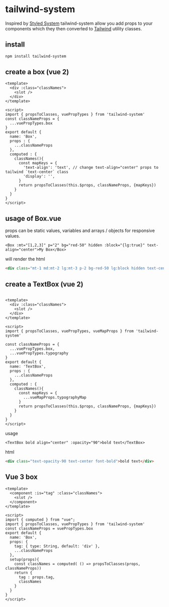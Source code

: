 # tailwind-system
Inspired by [Styled System](https://styled-system.com) tailwind-system allow you add props to your components which they then converted to [Tailwind](https://tailwindcss.com) utility classes.

## install
```bash
npm install tailwind-system
```

## create a box (vue 2)
```vue
<template>
  <div :class="classNames">
    <slot />
  </div>
</template>

<script>
import { propsToClasses, vuePropTypes } from 'tailwind-system'
const classNameProps = {
  ...vuePropTypes.box
}
export default {
  name: 'Box',
  props : {
    ...classNameProps
  },
  computed : {
    classNames(){
      const mapKeys = {
        'text-align': 'text', // change text-align="center" props to tailwind `text-center` class
        'display': '',
      }
      return propsToClasses(this.$props, classNameProps, {mapKeys})
    }
  }
}
</script>

```
## usage of Box.vue
props can be static values, variables and arrays / objects for responsive values.
```vue
<Box :mt="[1,2,3]" p="2" bg="red-50" hidden :block="{lg:true}" text-align="center">My Box</Box>
```
will render the html
```html
<div class="mt-1 md:mt-2 lg:mt-3 p-2 bg-red-50 lg:block hidden text-center">My Box</div>
```

## create a TextBox (vue 2)
```vue

<template>
  <div :class="classNames">
    <slot />
  </div>
</template>

<script>
import { propsToClasses, vuePropTypes, vueMapProps } from 'tailwind-system'

const classNameProps = {
  ...vuePropTypes.box,
  ...vuePropTypes.typography
}
export default {
  name: 'TextBox',
  props : {
    ...classNameProps
  },
  computed : {
    classNames(){
      const mapKeys = {
        ...vueMapProps.typographyMap
      }
      return propsToClasses(this.$props, classNameProps, {mapKeys})
    }
  }
}
</script>

```
usage
```vue
<TextBox bold align="center" :opacity="90">bold text</TextBox>
```
html
```html
<div class="text-opacity-90 text-center font-bold">bold text</div>
```


## Vue 3 box
```vue
<template>
  <component :is="tag" :class="classNames">
    <slot />
  </component>
</template>

<script>
import { computed } from "vue";
import { propsToClasses, vuePropTypes } from 'tailwind-system'
const classNameProps = vuePropTypes.box
export default {
  name: 'Box',
  props: {
    tag: { type: String, default: 'div' },
    ...classNameProps
  },
  setup(props){
    const classNames = computed( () => propsToClasses(props, classNameProps))
    return {
      tag : props.tag,
      classNames
    }
  }
}
</script>

```

